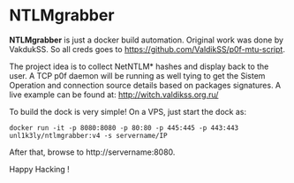 # NTLMgrabber

**NTLMgrabber** is just a docker build automation. Original work was done by VakdukSS. So all creds goes to https://github.com/ValdikSS/p0f-mtu-script.

The project idea is to collect NetNTLM* hashes and display back to the user. A TCP p0f daemon will be running as well tying to get the Sistem Operation and connection source details based on packages signatures. A live example can be found at: http://witch.valdikss.org.ru/

To build the dock is very simple! On a VPS, just start the dock as:

`docker run -it -p 8080:8080 -p 80:80 -p 445:445 -p 443:443 unl1k3ly/ntlmgrabber:v4 -s servername/IP` 

After that, browse to http://servername:8080.

Happy Hacking !
